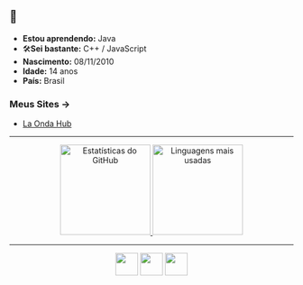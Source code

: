 ## 👋

- **Estou aprendendo:** Java  
- 🛠**Sei bastante:** C++ / JavaScript  
- **Nascimento:** 08/11/2010  
- **Idade:** 14 anos  
- **País:** Brasil  

### Meus Sites ->
- [La Onda Hub](https://linktr.ee/laondahub/)

---

<div id="geral" align="center">
  <a href="https://github.com/ThiagoBel">
    <img height="160em" src="https://github-readme-stats.vercel.app/api?username=ThiagoBel&show_icons=true&theme=radical&include_all_commits=true&count_private=true" alt="Estatísticas do GitHub"/>
    <img height="160em" src="https://github-readme-stats.vercel.app/api/top-langs/?username=ThiagoBel&layout=compact&langs_count=7&theme=radical" alt="Linguagens mais usadas"/>
  </a>
</div>

---

<div id="Linguagens" align="center">
      <img width="40" heigth="30" src="https://cdn.jsdelivr.net/gh/devicons/devicon@latest/icons/cplusplus/cplusplus-original.svg" />
      <img width="40" heigth="30" src="https://cdn.jsdelivr.net/gh/devicons/devicon@latest/icons/java/java-original.svg" />
      <img width="40" heigth="30" src="https://cdn.jsdelivr.net/gh/devicons/devicon@latest/icons/javascript/javascript-original.svg" />
</div>
